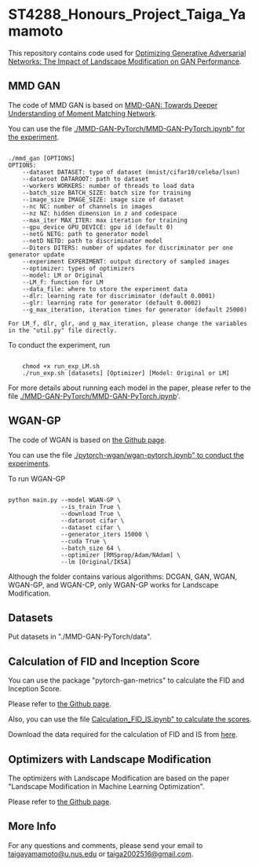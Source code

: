 # ST4288_Honours_Project_Taiga_Yamamoto

This repository contains code used for [Optimizing Generative Adversarial Networks: The Impact of Landscape Modification on GAN Performance](https://github.com/TaigaYamamoto516/ST4288_Honours_Project_Taiga_Yamamoto/blob/main/ST4288_Honours_Thesis_Taiga_Yamamoto.pdf).

## MMD GAN

The code of MMD GAN is based on [MMD-GAN: Towards Deeper Understanding of Moment Matching Network](https://github.com/OctoberChang/MMD-GAN).

You can use the file [./MMD-GAN-PyTorch/MMD-GAN-PyTorch.ipynb" for the experiment](https://github.com/TaigaYamamoto516/ST4288_Honours_Project_Taiga_Yamamoto/blob/main/MMD-GAN-PyTorch/MMD-GAN-PyTorch.ipynb).

```

./mmd_gan [OPTIONS]
OPTIONS:
    --dataset DATASET: type of dataset (mnist/cifar10/celeba/lsun)
    --dataroot DATAROOT: path to dataset
    --workers WORKERS: number of threads to load data
    --batch_size BATCH_SIZE: batch size for training
    --image_size IMAGE_SIZE: image size of dataset
    --nc NC: number of channels in images
    --nz NZ: hidden dimension in z and codespace
    --max_iter MAX_ITER: max iteration for training
    --gpu_device GPU_DEVICE: gpu id (default 0)
    --netG NETG: path to generator model
    --netD NETD: path to discriminator model
    --Diters DITERS: number of updates for discriminator per one generator update
    --experiment EXPERIMENT: output directory of sampled images
    --optimizer: types of optimizers
    --model: LM or Original
    --LM_f: function for LM
    --data_file: where to store the experiment data
    --dlr: learning rate for discriminator (default 0.0001)
    --glr: learning rate for generator (default 0.0002)
    --g_max_iteration, iteration times for generator (default 25000)

For LM_f, dlr, glr, and g_max_iteration, please change the variables in the "util.py" file directly.

```

To conduct the experiment, run
```

    chmod +x run_exp_LM.sh
    ./run_exp.sh [datasets] [Optimizer] [Model: Original or LM]

```

For more details about running each model in the paper, please refer to the file [./MMD-GAN-PyTorch/MMD-GAN-PyTorch.ipynb](https://github.com/TaigaYamamoto516/ST4288_Honours_Project_Taiga_Yamamoto/blob/main/MMD-GAN-PyTorch/MMD-GAN-PyTorch.ipynb)'.

## WGAN-GP

The code of WGAN is based on [the Github page](https://github.com/Zeleni9/pytorch-wgan).

You can use the file [./pytorch-wgan/wgan-pytorch.ipynb" to conduct the experiments](https://github.com/TaigaYamamoto516/ST4288_Honours_Project_Taiga_Yamamoto/blob/main/pytorch-wgan/wgan-pytorch.ipynb).

To run WGAN-GP

```

python main.py --model WGAN-GP \
               --is_train True \
               --download True \
               --dataroot cifar \
               --dataset cifar \
               --generator_iters 15000 \
               --cuda True \
               --batch_size 64 \
               --optimizer [RMSprop/Adam/NAdam] \
               --lm [Original/IKSA]

```

Although the folder contains various algorithms: DCGAN, GAN, WGAN, WGAN-GP, and WGAN-CP, only WGAN-GP works for Landscape Modification.

## Datasets

Put datasets in "./MMD-GAN-PyTorch/data".

## Calculation of FID and Inception Score

You can use the package "pytorch-gan-metrics" to calculate the FID and Inception Score.

Please refer to [the Github page](https://github.com/w86763777/pytorch-gan-metrics).

Also, you can use the file [Calculation_FID_IS.ipynb" to calculate the scores](https://github.com/TaigaYamamoto516/ST4288_Honours_Project_Taiga_Yamamoto/blob/main/Calculation_FID_IS.ipynb).

Download the data required for the calculation of FID and IS from [here](https://drive.google.com/drive/folders/1UBdzl6GtNMwNQ5U-4ESlIer43tNjiGJC).


## Optimizers with Landscape Modification

The optimizers with Landscape Modification are based on the paper "Landscape Modification in Machine Learning Optimization".

Please refer to [the Github page](https://github.com/IoanaTodea22/LandscapeModification.git).

## More Info

For any questions and comments, please send your email to taigayamamoto@u.nus.edu or taiga2002516@gmail.com.
